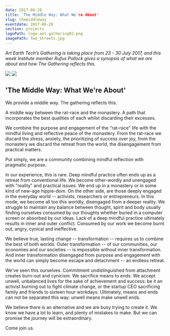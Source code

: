 ```yaml
---
date: 2017-06-28
title: 'The Middle Way: What We're About'
slug: themiddleway
eventdate: 2017-06-28
section: projects
logoPath: logo-aet-gathering02.png
imagePath: Two_Streets.jpg
---
```


*Art Earth Tech’s Gathering is taking place from 23 - 30 July 2017, and this week Institute member Rufus Pollock gives a synopsis of what we are about and how The Gathering reflects this.*



<img src="/images/Man_Walking.jpg">

<img src="/images/Two_Streets.jpg">


## 'The Middle Way: What We're About'

We provide a middle way. The gathering reflects this.

A middle way between the rat-race and the monastery. A path that incorporates the best qualities of each whilst discarding their excesses.

We combine the purpose and engagement of the "rat-race" life with the mindful living and reflective peace of the monastery. From the rat-race we discard the stress, anxiety, the prioritizing of success over joy, from the monastery we discard the retreat from the world, the disengagement from practical matters.

Put simply, we are a community combining mindful reflection with pragmatic purpose.

In our experience, this is rare. Deep mindful practice often ends up as a retreat from conventional life. We become other-wordly and unengaged with "reality" and practical issues. We end up in a monastery or in some kind of new-age hippie-dom. On the other side, are those deeply engaged in the everyday world -- activists, researchers or entrepreneurs. In this mode, we become all too this worldly, disengaged from a deeper reality. We struggle to maintain any balance between thought, spirit and body usually finding ourselves consumed by our thoughts whether buried in a computer screen or absorbed by our ideas. Lack of a deep mindful practice ultimately results in inner and outer conflict. Consumed by our work we become burnt out, angry, cynical and ineffective.

We believe true, lasting change -- transformation -- requires us to combine the best of both worlds. Outer transformation -- of our communities, our economies and our societies -- is impossible without inner transformation. And inner transformation disengaged from purpose and engagement with the world can simply become escape and detachment -- an endless retreat.

We've seen this ourselves. Commitment undistinguished from attachment creates burn-out and cynicism. We sacrifice means to ends. We accept unwell, unbalanced lives for the sake of achievement and success: be it an activist burning out to fight climate change, or the startup CEO sacrificing family and friends to sixteen hour workdays. Ultimately, means and ends can not be separated this way: unwell means make unwell ends.

We believe there is an alternative and we are busy trying to create it. We know we have a lot to learn, and plenty of mistakes to make. But we can promise the journey will be extraordinary.

Come join us.
